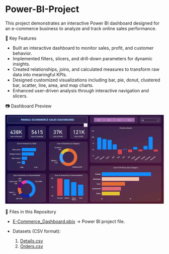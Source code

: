 # Power-BI-Project
This project demonstrates an interactive Power BI dashboard designed for an e-commerce business to analyze and track online sales performance.

🔑 Key Features

- Built an interactive dashboard to monitor sales, profit, and customer behavior.
- Implemented filters, slicers, and drill-down parameters for dynamic insights.
- Created relationships, joins, and calculated measures to transform raw data into meaningful KPIs.
- Designed customized visualizations including bar, pie, donut, clustered bar, scatter, line, area, and map charts.
- Enhanced user-driven analysis through interactive navigation and slicers.

📷 Dashboard Preview

 ![Dashboard Preview](./Dashboard.png)

📂 Files in this Repository

- [E-Commerce_Dashboard.pbix](./E-Commerce_Dashboard.pbix) → Power BI project file.
  
- Datasets (CSV format):  
  1. [Details.csv](./Details.csv)  
  2. [Orders.csv](./Orders.csv)  

